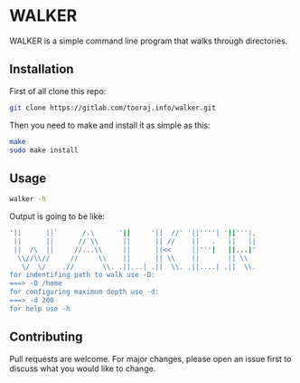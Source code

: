 # WALKER

WALKER is a simple command line program that walks through directories.

## Installation
First of all clone this repo:

```bash
git clone https://gitlab.com/tooraj.info/walker.git
```
Then you need to make and install it as simple as this:

```bash
make
sudo make install
```
## Usage

```bash
walker -h
```

Output is going to be like:

```bash
'||      ||`      /.\      '||     '||  //' '||''''| '||'''|,
 ||      ||      // \\      ||      || //    ||   .   ||   || 
 ||  /\  ||     //...\\     ||      ||<<     ||'''|   ||...|' 
  \\//\\//     //     \\    ||      || \\    ||       || \\   
   \/  \/    .//       \\. .||...| .||  \\. .||....| .||  \\.
for indentifing path to walk use -D:
===> -D /home
for configuring maximum depth use -d:
===> -d 200
for help use -h
```

## Contributing
Pull requests are welcome. For major changes, please open an issue first to discuss what you would like to change.

